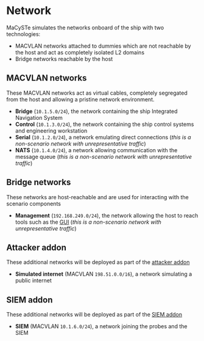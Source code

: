 # Network

MaCySTe simulates the networks onboard of the ship with two technologies:

- MACVLAN networks attached to dummies which are not reachable by the host and act as completely isolated L2 domains
- Bridge networks reachable by the host

## MACVLAN networks

These MACVLAN networks act as virtual cables, completely segregated from the host and allowing a pristine network environment.

- **Bridge** (`10.1.5.0/24`), the network containing the ship Integrated Navigation System
- **Control** (`10.1.3.0/24`), the network containing the ship control systems and engineering workstation
- **Serial** (`10.1.2.0/24`), a network emulating direct connections (_this is a non-scenario network with unrepresentative traffic_)
- **NATS** (`10.1.4.0/24`), a network allowing communication with the message queue (_this is a non-scenario network with unrepresentative traffic_)

## Bridge networks

These networks are host-reachable and are used for interacting with the scenario components

- **Management** (`192.168.249.0/24`), the network allowing the host to reach tools such as the [GUI](./gui-home.md) (_this is a non-scenario network with unrepresentative traffic_)

## Attacker addon

These additional networks will be deployed as part of the [attacker addon](./addon-attacker.md)

- **Simulated internet** (MACVLAN `198.51.0.0/16`), a network simulating a public internet

## SIEM addon

These additional networks will be deployed as part of the [SIEM addon](./addon-siem.md)

- **SIEM** (MACVLAN `10.1.6.0/24`), a network joining the probes and the SIEM
